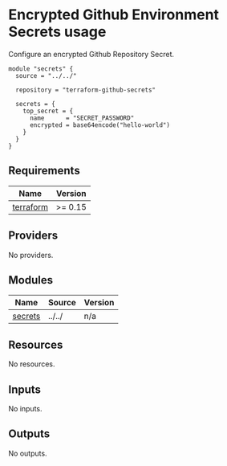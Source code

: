# Encrypted Github Environment Secrets usage

Configure an encrypted Github Repository Secret.

```hcl
module "secrets" {
  source = "../../"

  repository = "terraform-github-secrets"

  secrets = {
    top_secret = {
      name      = "SECRET_PASSWORD"
      encrypted = base64encode("hello-world")
    }
  }
}
```
<!-- BEGINNING OF PRE-COMMIT-TERRAFORM DOCS HOOK -->
## Requirements

| Name | Version |
|------|---------|
| <a name="requirement_terraform"></a> [terraform](#requirement\_terraform) | >= 0.15 |

## Providers

No providers.

## Modules

| Name | Source | Version |
|------|--------|---------|
| <a name="module_secrets"></a> [secrets](#module\_secrets) | ../../ | n/a |

## Resources

No resources.

## Inputs

No inputs.

## Outputs

No outputs.
<!-- END OF PRE-COMMIT-TERRAFORM DOCS HOOK -->

